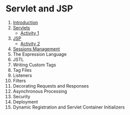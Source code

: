 # Servlet and JSP

1. [Introduction](https://github.com/asmalizaa/servletjsp/blob/main/chapter1.md)
2. [Servlets](https://github.com/asmalizaa/servletjsp/blob/main/chapter2.md)
   - [Activity 1](https://github.com/asmalizaa/servletjsp/blob/main/activity1.md)
3. [JSP](https://github.com/asmalizaa/servletjsp/blob/main/chapter3.md)
   - [Activity 2](https://github.com/asmalizaa/servletjsp/blob/main/activity2.md)
4. [Sessions Management](https://github.com/asmalizaa/servletjsp/blob/main/chapter4.md)
5. The Expression Language
6. JSTL
7. Writing Custom Tags
8. Tag Files
9. Listeners
10. Filters
11. Decorating Requests and Responses
12. Asynchronous Processing
13. Security
14. Deployment
15. Dynamic Registration and Servlet Container Initializers
